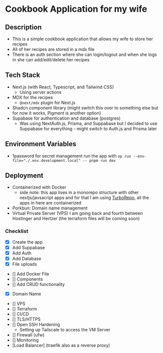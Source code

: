 # Cookbook Application for my wife

## Description

- This is a simple cookbook application that allows my wife to store her recipes
- All of her recipes are stored in a mdx file
- There is an auth section where she can login/logout and when she logs in she can add/edit/delete her recipes

## Tech Stack

- Next.js (with React, Typescript, and Tailwind CSS)
  - Using server actions
- MDX for the recipes
  - `@next/mdx` plugin for Next.js
- Shadcn component library (might switch this over to something else but for now it works, Pigment is another option)
- Supabase for authentication and database (postgres)
  - Was using NextAuth.js, Prisma, and Suppabase but I decided to use Suppabase for everything - might switch to Auth.js and Prisma later

## Environment Variables

- 1password for secret management run the app with `op run --env-file="./.env.development.local" -- pnpm run dev`

## Deployment

- Containerized with Docker
  - side note: this app lives in a monorepo structure with other nextjs/javsacript apps and for that I am using [TurboRepo](https://turbo.build/repo/docs), all the apps in here are containerized
- Porkbun: Domain name management
- Virtual Private Server (VPS) I am going back and fourth between Hostinger and Hertzer (the terraform files will be coming soon)

### Checklist

- [x] Create the app
- [x] Add Suppabase
- [x] Add Auth
- [x] Add Database
- [x] File uploads
- [] Add Docker File
- [] Components
- [] Add CRUD functionality
- [x] Domain Name
- [] VPS
- [] Terraform
- [] CI/CD
- [] TLS/HTTPS
- [] Open SSH Hardening
  - Setting up Tailscale to access the VM Server
- [] Firewall (ufw)
- [] Monitoring
- [Load Balancer] (traefik also as a reverse proxy)
